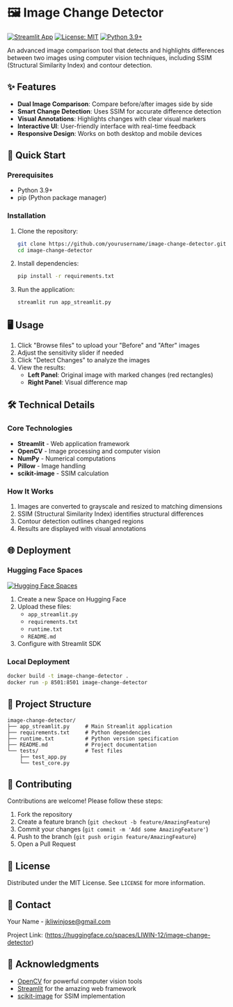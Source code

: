 # 🖼️ Image Change Detector

[![Streamlit App](https://static.streamlit.io/badges/streamlit_badge_black_white.svg)](https://your-hf-space-link.hf.space)
[![License: MIT](https://img.shields.io/badge/License-MIT-yellow.svg)](https://opensource.org/licenses/MIT)
[![Python 3.9+](https://img.shields.io/badge/python-3.9+-blue.svg)](https://www.python.org/downloads/)

An advanced image comparison tool that detects and highlights differences between two images using computer vision techniques, including SSIM (Structural Similarity Index) and contour detection.

## ✨ Features

- **Dual Image Comparison**: Compare before/after images side by side
- **Smart Change Detection**: Uses SSIM for accurate difference detection
- **Visual Annotations**: Highlights changes with clear visual markers
- **Interactive UI**: User-friendly interface with real-time feedback
- **Responsive Design**: Works on both desktop and mobile devices

## 🚀 Quick Start

### Prerequisites
- Python 3.9+
- pip (Python package manager)

### Installation

1. Clone the repository:
   ```bash
   git clone https://github.com/yourusername/image-change-detector.git
   cd image-change-detector
   ```

2. Install dependencies:
   ```bash
   pip install -r requirements.txt
   ```

3. Run the application:
   ```bash
   streamlit run app_streamlit.py
   ```

## 🖥️ Usage

1. Click "Browse files" to upload your "Before" and "After" images
2. Adjust the sensitivity slider if needed
3. Click "Detect Changes" to analyze the images
4. View the results:
   - **Left Panel**: Original image with marked changes (red rectangles)
   - **Right Panel**: Visual difference map

## 🛠️ Technical Details

### Core Technologies
- **Streamlit** - Web application framework
- **OpenCV** - Image processing and computer vision
- **NumPy** - Numerical computations
- **Pillow** - Image handling
- **scikit-image** - SSIM calculation

### How It Works
1. Images are converted to grayscale and resized to matching dimensions
2. SSIM (Structural Similarity Index) identifies structural differences
3. Contour detection outlines changed regions
4. Results are displayed with visual annotations

## 🌐 Deployment

### Hugging Face Spaces
[![Hugging Face Spaces](https://img.shields.io/badge/%F0%9F%A4%97%20Hugging%20Face-Spaces-blue)](https://huggingface.co/spaces)

1. Create a new Space on Hugging Face
2. Upload these files:
   - `app_streamlit.py`
   - `requirements.txt`
   - `runtime.txt`
   - `README.md`
3. Configure with Streamlit SDK

### Local Deployment
```bash
docker build -t image-change-detector .
docker run -p 8501:8501 image-change-detector
```

## 📂 Project Structure

```
image-change-detector/
├── app_streamlit.py     # Main Streamlit application
├── requirements.txt     # Python dependencies
├── runtime.txt          # Python version specification
├── README.md            # Project documentation
└── tests/               # Test files
    ├── test_app.py
    └── test_core.py
```

## 🤝 Contributing

Contributions are welcome! Please follow these steps:
1. Fork the repository
2. Create a feature branch (`git checkout -b feature/AmazingFeature`)
3. Commit your changes (`git commit -m 'Add some AmazingFeature'`)
4. Push to the branch (`git push origin feature/AmazingFeature`)
5. Open a Pull Request

## 📄 License

Distributed under the MIT License. See `LICENSE` for more information.

## 📧 Contact

Your Name - jkliwinjose@gmail.com

Project Link: (https://huggingface.co/spaces/LIWIN-12/image-change-detector)

## 🙏 Acknowledgments

- [OpenCV](https://opencv.org/) for powerful computer vision tools
- [Streamlit](https://streamlit.io/) for the amazing web framework
- [scikit-image](https://scikit-image.org/) for SSIM implementation
